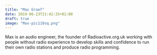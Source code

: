 ```yaml
---
title: "Max Graef"
date: 2019-06-23T21:42:25+01:00
draft: true
image: "Max-pic110sq.png"
---
```

Max is an audio engineer, the founder of Radioactive.org.uk working with people without radio experience to develop skills and confidence to run their own radio stations and produce radio programming.
